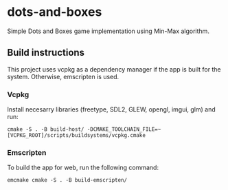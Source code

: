 # dots-and-boxes

Simple Dots and Boxes game implementation using Min-Max algorithm.

## Build instructions
This project uses vcpkg as a dependency manager if the app is built for the system. Otherwise, emscripten is used.

### Vcpkg
Install necesarry libraries (freetype, SDL2, GLEW, opengl, imgui, glm) and run:

```
cmake -S . -B build-host/ -DCMAKE_TOOLCHAIN_FILE=~[VCPKG_ROOT]/scripts/buildsystems/vcpkg.cmake
```

### Emscripten

To build the app for web, run the following command:
```
emcmake cmake -S . -B build-emscripten/
```